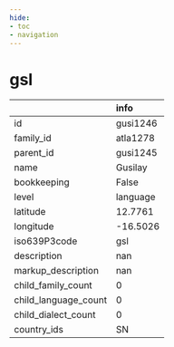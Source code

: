 ```yaml
---
hide:
- toc
- navigation
---
```

# gsl
|                      | info     |
|:---------------------|:---------|
| id                   | gusi1246 |
| family_id            | atla1278 |
| parent_id            | gusi1245 |
| name                 | Gusilay  |
| bookkeeping          | False    |
| level                | language |
| latitude             | 12.7761  |
| longitude            | -16.5026 |
| iso639P3code         | gsl      |
| description          | nan      |
| markup_description   | nan      |
| child_family_count   | 0        |
| child_language_count | 0        |
| child_dialect_count  | 0        |
| country_ids          | SN       |